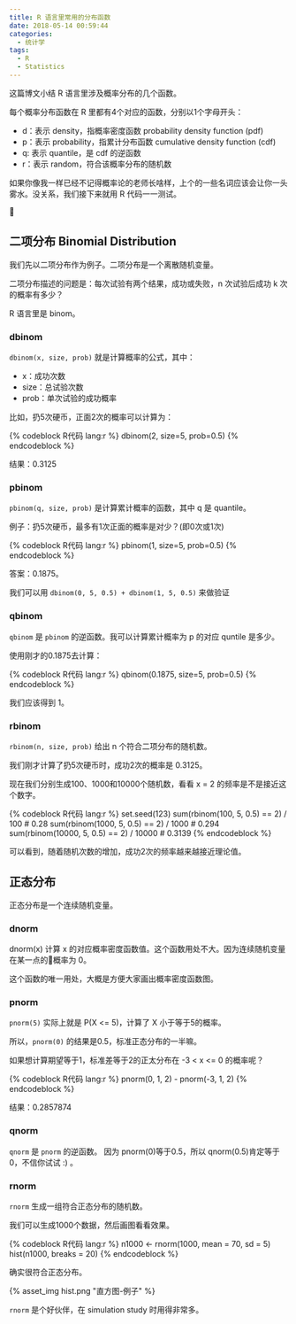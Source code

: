 ```yaml
---
title: R 语言里常用的分布函数
date: 2018-05-14 00:59:44
categories:
  - 统计学
tags:
  - R
  - Statistics
---
```


这篇博文小结 R 语言里涉及概率分布的几个函数。

每个概率分布函数在 R 里都有4个对应的函数，分别以1个字母开头：

- d：表示 density，指概率密度函数 probability density function (pdf)
- p：表示 probability，指累计分布函数 cumulative density function (cdf)
- q: 表示 quantile，是 cdf 的逆函数
- r：表示 random，符合该概率分布的随机数

如果你像我一样已经不记得概率论的老师长啥样，上个的一些名词应该会让你一头雾水。没关系，我们接下来就用 R 代码一一测试。

<!-- more -->

## 二项分布 Binomial Distribution

我们先以二项分布作为例子。二项分布是一个离散随机变量。

二项分布描述的问题是：每次试验有两个结果，成功或失败，n 次试验后成功 k 次的概率有多少？

R 语言里是 binom。

### dbinom

`dbinom(x, size, prob)` 就是计算概率的公式，其中：
- x：成功次数
- size：总试验次数
- prob：单次试验的成功概率

比如，扔5次硬币，正面2次的概率可以计算为：

{% codeblock R代码 lang:r %}
dbinom(2, size=5, prob=0.5) 
{% endcodeblock %}

结果：0.3125

### pbinom

`pbinom(q, size, prob)` 是计算累计概率的函数，其中 q 是 quantile。

例子：扔5次硬币，最多有1次正面的概率是对少？(即0次或1次)

{% codeblock R代码 lang:r %}
pbinom(1, size=5, prob=0.5) 
{% endcodeblock %}

答案：0.1875。

我们可以用 `dbinom(0, 5, 0.5) + dbinom(1, 5, 0.5)` 来做验证


### qbinom

`qbinom` 是 `pbinom` 的逆函数。我可以计算累计概率为 p 的对应 quntile 是多少。

使用刚才的0.1875去计算：

{% codeblock R代码 lang:r %}
qbinom(0.1875, size=5, prob=0.5) 
{% endcodeblock %}

我们应该得到 1。

### rbinom

`rbinom(n, size, prob)` 给出 n 个符合二项分布的随机数。

我们刚才计算了扔5次硬币时，成功2次的概率是 0.3125。

现在我们分别生成100、1000和10000个随机数，看看 x = 2 的频率是不是接近这个数字。

{% codeblock R代码 lang:r %}
set.seed(123)
sum(rbinom(100, 5, 0.5) == 2) / 100  # 0.28
sum(rbinom(1000, 5, 0.5) == 2) / 1000   # 0.294
sum(rbinom(10000, 5, 0.5) == 2) / 10000  # 0.3139
{% endcodeblock %}

可以看到，随着随机次数的增加，成功2次的频率越来越接近理论值。


## 正态分布

正态分布是一个连续随机变量。

### dnorm

dnorm(x) 计算 x 的对应概率密度函数值。这个函数用处不大。因为连续随机变量在某一点的概率为 0。

这个函数的唯一用处，大概是方便大家画出概率密度函数图。

### pnorm

`pnorm(5)` 实际上就是  P(X <= 5)，计算了 X 小于等于5的概率。

所以，`pnorm(0)` 的结果是0.5，标准正态分布的一半嘛。

如果想计算期望等于1，标准差等于2的正太分布在 -3 < x <= 0 的概率呢？

{% codeblock R代码 lang:r %}
pnorm(0, 1, 2) - pnorm(-3, 1, 2)
{% endcodeblock %}

结果：0.2857874

### qnorm

`qnorm` 是 `pnorm` 的逆函数。
因为 pnorm(0)等于0.5，所以 qnorm(0.5)肯定等于0，不信你试试 :) 。

### rnorm

`rnorm` 生成一组符合正态分布的随机数。

我们可以生成1000个数据，然后画图看看效果。

{% codeblock R代码 lang:r %}
n1000 <- rnorm(1000, mean = 70, sd = 5)
hist(n1000, breaks = 20)
{% endcodeblock %}

确实很符合正态分布。

{% asset_img hist.png "直方图-例子" %}

`rnorm` 是个好伙伴，在 simulation study 时用得非常多。
